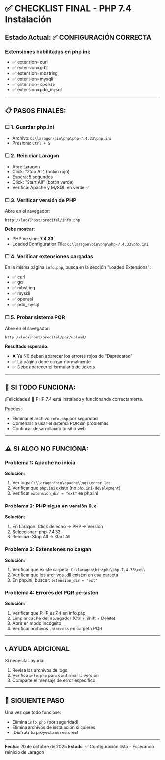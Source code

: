 # ✅ CHECKLIST FINAL - PHP 7.4 Instalación

## Estado Actual: ✅ CONFIGURACIÓN CORRECTA

### Extensiones habilitadas en php.ini:
- ✅ extension=curl
- ✅ extension=gd2
- ✅ extension=mbstring
- ✅ extension=mysqli
- ✅ extension=openssl
- ✅ extension=pdo_mysql

---

## 📋 PASOS FINALES:

### ☐ 1. Guardar php.ini
- Archivo: `C:\laragon\bin\php\php-7.4.33\php.ini`
- Presiona: `Ctrl + S`

### ☐ 2. Reiniciar Laragon
- Abre Laragon
- Click: "Stop All" (botón rojo)
- Espera: 5 segundos
- Click: "Start All" (botón verde)
- Verifica: Apache y MySQL en verde ✅

### ☐ 3. Verificar versión de PHP
Abre en el navegador:
```
http://localhost/proditel/info.php
```

**Debe mostrar:**
- PHP Version: **7.4.33**
- Loaded Configuration File: `C:\laragon\bin\php\php-7.4.33\php.ini`

### ☐ 4. Verificar extensiones cargadas
En la misma página `info.php`, busca en la sección "Loaded Extensions":
- ✅ curl
- ✅ gd
- ✅ mbstring
- ✅ mysqli
- ✅ openssl
- ✅ pdo_mysql

### ☐ 5. Probar sistema PQR
Abre en el navegador:
```
http://localhost/proditel/pqr/upload/
```

**Resultado esperado:**
- ❌ Ya NO deben aparecer los errores rojos de "Deprecated"
- ✅ La página debe cargar normalmente
- ✅ Debe aparecer el formulario de tickets

---

## 🎯 SI TODO FUNCIONA:

¡Felicidades! 🎉 PHP 7.4 está instalado y funcionando correctamente.

Puedes:
- Eliminar el archivo `info.php` por seguridad
- Comenzar a usar el sistema PQR sin problemas
- Continuar desarrollando tu sitio web

---

## ⚠️ SI ALGO NO FUNCIONA:

### Problema 1: Apache no inicia
**Solución:**
1. Ver logs: `C:\laragon\bin\apache\logs\error.log`
2. Verificar que `php.ini` existe (no `php.ini-development`)
3. Verificar `extension_dir = "ext"` en php.ini

### Problema 2: PHP sigue en versión 8.x
**Solución:**
1. En Laragon: Click derecho → PHP → Version
2. Seleccionar: php-7.4.33
3. Reiniciar: Stop All → Start All

### Problema 3: Extensiones no cargan
**Solución:**
1. Verificar que existe carpeta: `C:\laragon\bin\php\php-7.4.33\ext\`
2. Verificar que los archivos .dll existen en esa carpeta
3. En php.ini, buscar: `extension_dir = "ext"`

### Problema 4: Errores del PQR persisten
**Solución:**
1. Verificar que PHP es 7.4 en info.php
2. Limpiar caché del navegador (Ctrl + Shift + Delete)
3. Abrir en modo incógnito
4. Verificar archivos `.htaccess` en carpeta PQR

---

## 📞 AYUDA ADICIONAL

Si necesitas ayuda:
1. Revisa los archivos de logs
2. Verifica `info.php` para confirmar la versión
3. Comparte el mensaje de error específico

---

## 🎊 SIGUIENTE PASO

Una vez que todo funcione:
- Elimina `info.php` (por seguridad)
- Elimina archivos de instalación si quieres
- ¡Disfruta tu proyecto sin errores!

---

**Fecha**: 20 de octubre de 2025
**Estado**: ✅ Configuración lista - Esperando reinicio de Laragon
